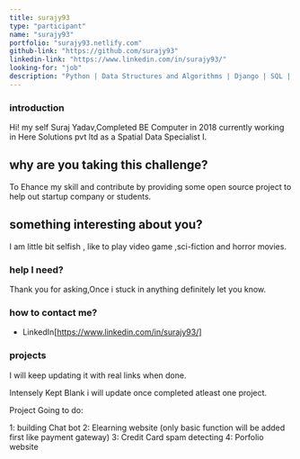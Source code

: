 ```yaml
---
title: surajy93
type: "participant"
name: "surajy93"
portfolio: "surajy93.netlify.com"
github-link: "https://github.com/surajy93"
linkedin-link: "https://www.linkedin.com/in/surajy93/"
looking-for: "job"
description: "Python | Data Structures and Algorithms | Django | SQL | Machine Learning "
---
```

### introduction

Hi! my self Suraj Yadav,Completed BE Computer in 2018 currently working in Here Solutions pvt ltd as a Spatial Data Specialist I.

## why are you taking this challenge?

To Ehance my skill and contribute by providing some open source project to help out startup company or students.  

## something interesting about you?

I am little bit selfish , like to play video game ,sci-fiction and horror movies.

### help I need?

Thank you for asking,Once i stuck in anything definitely let you know.

### how to contact me?

- LinkedIn[https://www.linkedin.com/in/surajy93/]

### projects
 I will keep updating it with real links when done.

Intensely Kept Blank i will update once completed atleast one project.

Project Going to do:

1: building Chat bot
2: Elearning website (only basic function will be added first like payment gateway)
3: Credit Card spam detecting 
4: Porfolio website







